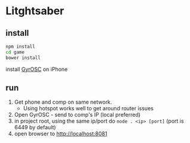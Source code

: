 # Litghtsaber

## install

```sh
npm install
cd game
bower install
```
install [GyrOSC](https://itunes.apple.com/us/app/gyrosc/id418751595?mt=8) on iPhone

## run

1. Get phone and comp on same network. 
    * Using hotspot works well to get around router issues
2. Open GyrOSC - send to comp's IP (local preferred)
3. in project root, using the same ip/port do `node . <ip> [port]` (port is 6449 by default)
4. open browser to [http://localhost:8081](http://localhost:8081)
